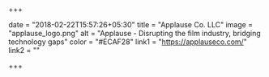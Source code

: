 +++

date = "2018-02-22T15:57:26+05:30" 
title = "Applause Co. LLC"
image = "applause_logo.png"
alt = "Applause - Disrupting the film industry, bridging technology gaps"
color = "#ECAF28"
link1 = "https://applauseco.com/"
link2 = ""

+++
